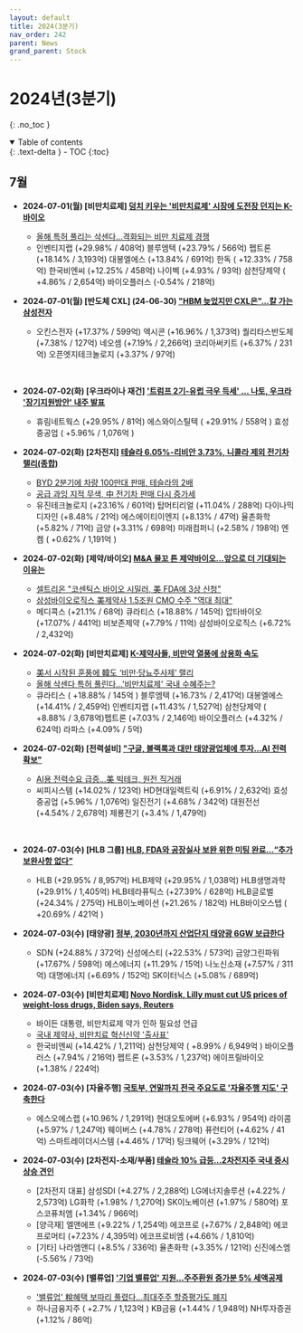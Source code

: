 ```yaml
---
layout: default
title: 2024(3분기)
nav_order: 242
parent: News
grand_parent: Stock
---
```


# 2024년(3분기)
{: .no_toc }

<details open markdown="block">
  <summary>
    Table of contents
  </summary>
  {: .text-delta }
- TOC
{:toc}
</details>
<!------------------------------------ STEP ------------------------------------>


## 7월

* **2024-07-01(월) [비만치료제] [덩치 키우는 '비만치료제' 시장에 도전장 던지는 K-바이오](https://news.nate.com/view/20240701n26826?mid=n1101)**
  * [올해 특허 풀리는 삭센다…격화되는 비만 치료제 경쟁](https://m.etnews.com/20240628000106)
  * 인벤티지랩 (+29.98% / 408억) 블루엠텍 (+23.79% / 566억) 펩트론 (+18.14% / 3,193억) 대봉엘에스 (+13.84% / 691억) 한독 ( +12.33% / 758억) 한국비엔씨 (+12.25% / 458억) 나이벡 (+4.93% / 93억) 삼천당제약 ( +4.86% / 2,654억) 바이오플러스 (-0.54% / 218억)

* **2024-07-01(월) [반도체 CXL] (24-06-30) ["HBM 늦었지만 CXL은"…칼 가는 삼성전자](https://n.news.naver.com/mnews/article/079/0003910729?sid=101)**
  * 오킨스전자 (+17.37% / 599억) 엑시콘 (+16.96% / 1,373억) 퀄리타스반도체 (+7.38% / 127억) 네오셈 (+7.19% / 2,266억) 코리아써키트 (+6.37% / 231억) 오픈엣지테크놀로지 (+3.37% / 97억)

<br>

* **2024-07-02(화) [우크라이나 재건] ['트럼프 2기-유럽 극우 득세' … 나토, 우크라 '장기지원방안' 내주 발표](https://www.newdaily.co.kr/site/data/html/2024/07/02/2024070200290.html)**
  * 휴림네트웍스 (+29.95% / 81억) 에스와이스틸텍 ( +29.91% / 558억 ) 효성중공업 ( +5.96% / 1,076억 )

* **2024-07-02(화) [2차전지] [테슬라 6.05%-리비안 3.73%, 니콜라 제외 전기차 랠리(종합)](https://www.news1.kr/articles/5465495)**
  * [BYD 2분기에 차량 100만대 판매, 테슬라의 2배](https://www.news1.kr/articles/5465582)
  * [공급 과잉 지적 무색, 中 전기차 판매 다시 증가세](https://www.edaily.co.kr/News/Read?newsId=02289446638950584&mediaCodeNo=257&OutLnkChk=Y)
  * 유진테크놀로지 (+23.16% / 601억) 탑머티리얼 (+11.04% / 288억) 다이나믹디자인 (+8.48% / 21억) 에스에이티이엔지 (+8.13% / 47억) 율촌화학 (+5.82% / 71억) 금양 (+3.31% / 698억) 미래컴퍼니 (+2.58% / 198억) 엔켐 ( +0.62% / 1,191억 )

* **2024-07-02(화) [제약/바이오] [M&A 물꼬 튼 제약바이오…앞으로 더 기대되는 이유는](https://www.newsis.com/view/NISX20240701_0002793458)**
  * [셀트리온 "코센틱스 바이오 시밀러, 美 FDA에 3상 신청" ](https://www.newsis.com/view/NISX20240702_0002794696)
  * [삼성바이오로직스 美제약사 1.5조원 CMO 수주 "역대 최대"](https://www.fnnews.com/news/202407021322217437)
  * 메디콕스 (+21.1% / 68억) 큐라티스 (+18.88% / 145억) 압타바이오 (+17.07% / 441억) 비보존제약 (+7.79% / 11억) 삼성바이오로직스 (+6.72% / 2,432억)

* **2024-07-02(화) [비만치료제] [K-제약사들, 비만약 열풍에 상용화 속도](https://www.dt.co.kr/contents.html?article_no=2024070102109931027014&ref=naver)**
  * [美서 시작된 훈풍에 韓도 ‘비만·당뇨주사제’ 랠리](https://www.edaily.co.kr/News/Read?newsId=01498966638950584&mediaCodeNo=257)
  * [올해 삭센다 특허 풀린다…'비만치료제' 국내 수혜주는?](https://biz.sbs.co.kr/article/20000179266?division=NAVER)
  * 큐라티스 ( +18.88% / 145억 ) 블루엠텍 (+16.73% / 2,417억) 대봉엘에스 (+14.41% / 2,459억) 인벤티지랩 (+11.43% / 1,527억) 삼천당제약 ( +8.88% / 3,678억)펩트론 (+7.03% / 2,146억) 바이오플러스 (+4.32% / 624억) 라파스 (+4.09% / 5억)

* **2024-07-02(화) [전력설비] ["구글, 블랙록과 대만 태양광업체에 투자…AI 전력 확보"](https://news.heraldcorp.com/view.php?ud=20240702050415)**
  * [AI용 전력수요 급증…美 빅테크, 원전 직거래](https://www.asiatoday.co.kr/view.php?key=20240702010001362)
  * 씨피시스템 (+14.02% / 123억) HD현대일렉트릭 (+6.91% / 2,632억) 효성중공업 (+5.96% / 1,076억) 일진전기 (+4.68% / 342억) 대원전선 (+4.54% / 2,678억) 제룡전기 (+3.4% / 1,479억)

<br>

* **2024-07-03(수) [HLB 그룹] [HLB, FDA와 공장실사 보완 위한 미팅 완료…“추가 보완사항 없다” ](https://www.thebionews.net/news/articleView.html?idxno=6683)**
  * HLB (+29.95% / 8,957억) HLB제약 (+29.95% / 1,038억) HLB생명과학 (+29.91% / 1,405억) HLB테라퓨틱스 (+27.39% / 628억) HLB글로벌 (+24.34% / 275억) HLB이노베이션 (+21.26% / 182억) HLB바이오스텝 ( +20.69% / 421억 )

* **2024-07-03(수) [태양광] [정부, 2030년까지 산업단지 태양광 6GW 보급한다](https://www.yna.co.kr/view/AKR20240703063100003?input=1195m)**
  * SDN (+24.88% / 372억) 신성에스티 (+22.53% / 573억) 금양그린파워 (+17.67% / 598억) 에스에너지 (+11.29% / 15억) 나노신소재 (+7.57% / 311억) 대명에너지 (+6.69% / 152억) SK이터닉스 (+5.08% / 689억)

* **2024-07-03(수) [비만치료제] [Novo Nordisk, Lilly must cut US prices of weight-loss drugs, Biden says, Reuters](https://www.reuters.com/business/healthcare-pharmaceuticals/biden-says-novo-nordisk-must-cut-prices-diabetes-weight-loss-drugs-2024-07-02/)**
  * 바이든 대통령, 비만치료제 약가 인하 필요성 언급
  * [국내 제약사, 비만치료 혁신신약 '출사표'](https://n.news.naver.com/mnews/article/009/0005328217?sid=103)
  * 한국비엔씨 (+14.42% / 1,211억) 삼천당제약 ( +8.99% / 6,949억 ) 바이오플러스 (+7.94% / 216억) 펩트론 (+3.53% / 1,237억) 에이프릴바이오 (+1.38% / 224억)

* **2024-07-03(수) [자율주행] [국토부, 연말까지 전국 주요도로 '자율주행 지도' 구축한다 ](https://www.yna.co.kr/view/AKR20240703063600003)**
  * 에스오에스랩 (+10.96% / 1,291억) 현대오토에버 (+6.93% / 954억) 라이콤 (+5.97% / 1,247억) 웨이버스 (+4.78% / 278억) 퓨런티어 (+4.62% / 41억) 스마트레이더시스템 (+4.46% / 17억) 팅크웨어 (+3.29% / 121억)

* **2024-07-03(수) [2차전지-소재/부품] [테슬라 10% 급등…2차전지주 국내 증시 상승 견인](https://news.einfomax.co.kr/news/articleView.html?idxno=4315588)**
  * [2차전지 대표] 삼성SDI (+4.27% / 2,288억) LG에너지솔루션 (+4.22% / 2,573억) LG화학 (+1.98% / 1,270억) SK이노베이션 (+1.97% / 580억) 포스코퓨처엠 (+1.34% / 966억) 
  * [양극재] 엘앤에프 (+9.22% / 1,254억) 에코프로 (+7.67% / 2,848억) 에코프로머티 (+7.23% / 4,395억) 에코프로비엠 (+4.66% / 1,810억)
  * [기타] 나라엠앤디 (+8.5% / 336억) 율촌화학 (+3.35% / 121억) 신진에스엠 (-5.56% / 73억)

* **2024-07-03(수) [밸류업] ['기업 밸류업' 지원…주주환원 증가분 5% 세액공제 ](https://www.yonhapnewstv.co.kr/news/MYH20240703012700641)**
  * ['밸류업' 稅혜택 보따리 풀렸다…최대주주 할증평가도 폐지 ](https://nocutnews.co.kr/news/6171370)
  * 하나금융지주 ( +2.7% / 1,123억 ) KB금융 (+1.44% / 1,948억) NH투자증권 (+1.12% / 86억)